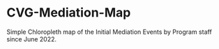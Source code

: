 # CVG-Mediation-Map
Simple Chloropleth map of the Initial Mediation Events by Program staff since June 2022. 
